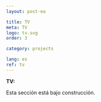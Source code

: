 ```yaml
---
layout: post-ea

title: TV
meta: TV
logo: tv.svg
order: 3

category: projects

lang: es
ref: tv
---
```


**TV:**

Esta sección está bajo construcción.
